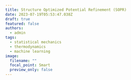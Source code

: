 ```yaml
---
title: Structure Optimized Potential Refinement (SOPR)
date: 2023-07-19T05:53:47.038Z
draft: true
featured: false
authors:
  - admin
tags:
  - statistical mechanics
  - thermodynamics
  - machine learning
image:
  filename: ""
  focal_point: Smart
  preview_only: false
---
```

